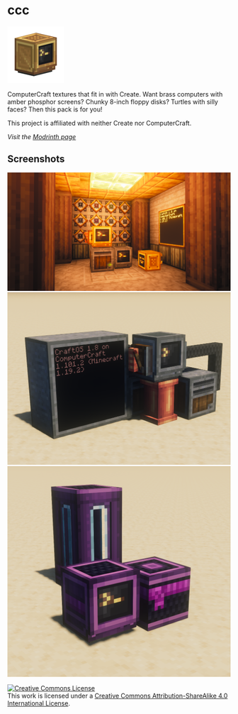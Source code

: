 # ccc

<img src="icon.png" width="128" alt="Pack icon">

ComputerCraft textures that fit in with Create. Want brass computers with amber
phosphor screens? Chunky 8-inch floppy disks? Turtles with silly faces? Then
this pack is for you!

This project is affiliated with neither Create nor ComputerCraft.

*Visit the [Modrinth page](https://modrinth.com/resourcepack/ccc)*

## Screenshots

![Advanced computer and peripherals](screenshots/advanced_computer.png)
![Basic computer](screenshots/basic_computer.png)
![Command computer](screenshots/command_computer.png)

<a rel="license" href="http://creativecommons.org/licenses/by-sa/4.0/"><img alt="Creative Commons License" style="border-width:0" src="https://i.creativecommons.org/l/by-sa/4.0/88x31.png" /></a><br />This work is licensed under a <a rel="license" href="http://creativecommons.org/licenses/by-sa/4.0/">Creative Commons Attribution-ShareAlike 4.0 International License</a>.
